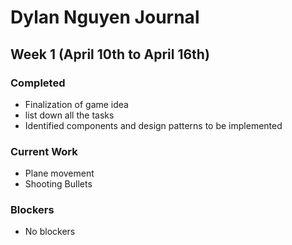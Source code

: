 # Dylan Nguyen Journal

## Week 1 (April 10th to April 16th)

### Completed
* Finalization of game idea
* list down all the tasks
* Identified components and design patterns to be implemented

### Current Work
* Plane movement
* Shooting Bullets

### Blockers
* No blockers